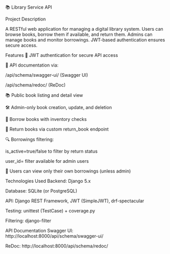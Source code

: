 📚 Library Service API

Project Description

A RESTful web application for managing a digital library system. 
Users can browse books, borrow them if available, and return them. 
Admins can manage books and monitor borrowings. JWT-based authentication ensures secure access.

Features
🔐 JWT authentication for secure API access

📘 API documentation via:

/api/schema/swagger-ui/ (Swagger UI)

/api/schema/redoc/ (ReDoc)

📚 Public book listing and detail view

🛠 Admin-only book creation, update, and deletion

📖 Borrow books with inventory checks

🔁 Return books via custom return_book endpoint

🔍 Borrowings filtering:

is_active=true/false to filter by return status

user_id=<id> filter available for admin users

👤 Users can view only their own borrowings (unless admin)

Technologies Used
Backend: Django 5.x

Database: SQLite (or PostgreSQL)

API: Django REST Framework, JWT (SimpleJWT), drf-spectacular

Testing: unittest (TestCase) + coverage.py

Filtering: django-filter

API Documentation
Swagger UI: http://localhost:8000/api/schema/swagger-ui/

ReDoc: http://localhost:8000/api/schema/redoc/